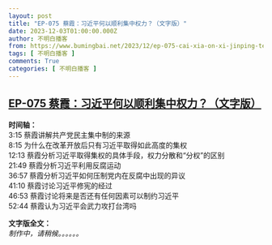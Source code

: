 ```yaml
---
layout: post
title: "EP-075 蔡霞：习近平何以顺利集中权力？（文字版）"
date: 2023-12-03T01:00:00.000Z
author: 不明白播客
from: https://www.bumingbai.net/2023/12/ep-075-cai-xia-on-xi-jinping-text/?utm_source=rss&utm_medium=rss&utm_campaign=ep-075-cai-xia-on-xi-jinping-text
tags: [ 不明白播客 ]
comments: True
categories: [ 不明白播客 ]
---
```

<!--1701565200000-->
[EP-075 蔡霞：习近平何以顺利集中权力？（文字版）](https://www.bumingbai.net/2023/12/ep-075-cai-xia-on-xi-jinping-text/?utm_source=rss&utm_medium=rss&utm_campaign=ep-075-cai-xia-on-xi-jinping-text)
------

<div>
<div id="buzzsprout-player-14075919"></div><script src="https://www.buzzsprout.com/1982525/14075919-ep-075.js?container_id=buzzsprout-player-14075919&#038;player=small" type="text/javascript" charset="utf-8"></script><p><strong>时间轴：<br></strong>3:15 蔡霞讲解共产党民主集中制的来源<br>8:15 为什么在改革开放后只有习近平取得如此高度的集权<br>12:13 蔡霞分析习近平取得集权的具体手段，权力分散和“分权”的区别<br>21:49 蔡霞分析习近平利用反腐运动<br>36:57 蔡霞分析习近平如何压制党内在反腐中出现的异议<br>41:10 蔡霞讨论习近平修宪的经过<br>46:53 蔡霞讨论将来是否还有任何因素可以制约习近平<br>52:44 蔡霞认为习近平会武力攻打台湾吗</p><p><strong>文字版全文：<br></strong><em>制作中，请稍候。。。。。。</em></p><p></p>
</div>
